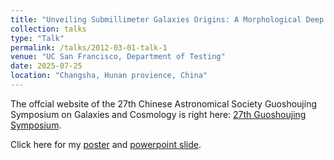 ```yaml
---
title: "Unveiling Submillimeter Galaxies Origins: A Morphological Deep Dive"
collection: talks
type: "Talk"
permalink: /talks/2012-03-01-talk-1
venue: "UC San Francisco, Department of Testing"
date: 2025-07-25
location: "Changsha, Hunan provience, China"
---
```


The offcial website of the 27th Chinese Astronomical Society Guoshoujing Symposium on Galaxies and Cosmology is right here: [27th Guoshoujing Symposium](https://conferences.koushare.com/gsj2025).

Click here for my [poster](https://drive.google.com/file/d/19BZ_VCdIWPjh-oxq6UUcJMWYxsEMx7fd/view?pli=1) and [powerpoint slide](https://docs.google.com/presentation/d/1YRDaLXU8OiqE7aTFlDpmDmjYKKftDmk2/edit?pli=1&slide=id.p18#slide=id.p18).
